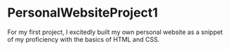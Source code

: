 # PersonalWebsiteProject1
For my first project, I excitedly built my own personal website as a snippet of my proficiency with the basics of HTML and CSS.
